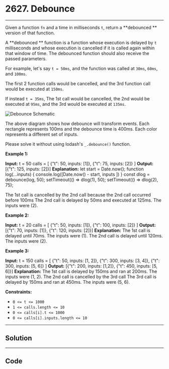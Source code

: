 # 2627. Debounce

---

Given a function `fn` and a time in milliseconds `t`, return a **debounced **  version of that function.

A **debounced **  function is a function whose execution is delayed by `t` milliseconds and whose execution is cancelled if it is called again within that window of time. The debounced function should also receive the passed parameters.

For example, let's say `t = 50ms`, and the function was called at `30ms`, `60ms`, and `100ms`.

The first 2 function calls would be cancelled, and the 3rd function call would be executed at `150ms`.

If instead `t = 35ms`, The 1st call would be cancelled, the 2nd would be executed at `95ms`, and the 3rd would be executed at `135ms`.

![Debounce Schematic](https://assets.leetcode.com/uploads/2023/04/08/screen-shot-2023-04-08-at-11048-pm.png)

The above diagram shows how debounce will transform events. Each rectangle represents 100ms and the debounce time is 400ms. Each color represents a different set of inputs.

Please solve it without using lodash's `_.debounce()` function.

 

**Example 1:**


**Input:** 
t = 50
calls = [
  {"t": 50, inputs: [1]},
  {"t": 75, inputs: [2]}
]
**Output:** [{"t": 125, inputs: [2]}]
**Explanation:**
let start = Date.now();
function log(...inputs) { 
  console.log([Date.now() - start, inputs ])
}
const dlog = debounce(log, 50);
setTimeout(() => dlog(1), 50);
setTimeout(() => dlog(2), 75);

The 1st call is cancelled by the 2nd call because the 2nd call occurred before 100ms
The 2nd call is delayed by 50ms and executed at 125ms. The inputs were (2).


**Example 2:**


**Input:** 
t = 20
calls = [
  {"t": 50, inputs: [1]},
  {"t": 100, inputs: [2]}
]
**Output:** [{"t": 70, inputs: [1]}, {"t": 120, inputs: [2]}]
**Explanation:**
The 1st call is delayed until 70ms. The inputs were (1).
The 2nd call is delayed until 120ms. The inputs were (2).


**Example 3:**


**Input:** 
t = 150
calls = [
  {"t": 50, inputs: [1, 2]},
  {"t": 300, inputs: [3, 4]},
  {"t": 300, inputs: [5, 6]}
]
**Output:** [{"t": 200, inputs: [1,2]}, {"t": 450, inputs: [5, 6]}]
**Explanation:**
The 1st call is delayed by 150ms and ran at 200ms. The inputs were (1, 2).
The 2nd call is cancelled by the 3rd call
The 3rd call is delayed by 150ms and ran at 450ms. The inputs were (5, 6).


 

**Constraints:**

  * `0 <= t <= 1000`
  * `1 <= calls.length <= 10`
  * `0 <= calls[i].t <= 1000`
  * `0 <= calls[i].inputs.length <= 10`

---

## Solution



---

## Code
```python


```